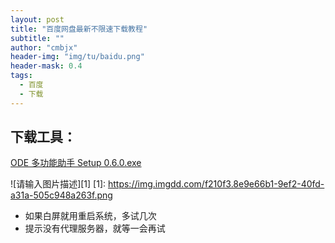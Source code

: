 ```yaml
---
layout: post
title: "百度网盘最新不限速下载教程"
subtitle: ""
author: "cmbjx"
header-img: "img/tu/baidu.png"
header-mask: 0.4
tags:
  - 百度
  - 下载
---
```


## 下载工具：

[ODE 多功能助手 Setup 0.6.0.exe](https://wwi.lanzoup.com/ilUqo1z5mmsj)

![请输入图片描述][1]
[1]: https://img.imgdd.com/f210f3.8e9e66b1-9ef2-40fd-a31a-505c948a263f.png

- 如果白屏就用重启系统，多试几次
- 提示没有代理服务器，就等一会再试
